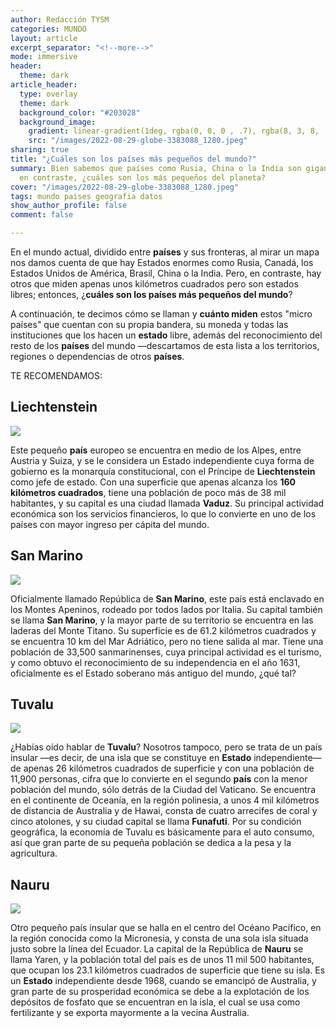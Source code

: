 ```yaml
---
author: Redacción TYSM
categories: MUNDO
layout: article
excerpt_separator: "<!--more-->"
mode: immersive
header:
  theme: dark
article_header:
  type: overlay
  theme: dark
  background_color: "#203028"
  background_image:
    gradient: linear-gradient(1deg, rgba(0, 0, 0 , .7), rgba(8, 3, 8, .9))
    src: "/images/2022-08-29-globe-3383088_1280.jpeg"
sharing: true
title: "¿Cuáles son los países más pequeños del mundo?"
summary: Bien sabemos que países como Rusia, China o la India son gigantescos; pero,
  en contraste, ¿cuáles son los más pequeños del planeta?
cover: "/images/2022-08-29-globe-3383088_1280.jpeg"
tags: mundo paises geografia datos
show_author_profile: false
comment: false

---
```

En el mundo actual, dividido entre **países** y sus fronteras, al mirar un mapa nos damos cuenta de que hay Estados enormes como Rusia, Canadá, los Estados Unidos de América, Brasil, China o la India. Pero, en contraste, hay otros que miden apenas unos kilómetros cuadrados pero son estados libres; entonces, ¿**cuáles son los países más pequeños del mundo**?

A continuación, te decimos cómo se llaman y **cuánto miden** estos "micro países" que cuentan con su propia bandera, su moneda y todas las instituciones que los hacen un **estado** libre, además del reconocimiento del resto de los **países** del mundo —descartamos de esta lista a los territorios, regiones o dependencias de otros **países**.

TE RECOMENDAMOS:

## Liechtenstein

![](https://upload.wikimedia.org/wikipedia/commons/8/84/Schlossvaduz.jpg)

Este pequeño **país** europeo se encuentra en medio de los Alpes, entre Austria y Suiza, y se le considera un Estado independiente cuya forma de gobierno es la monarquía constitucional, con el Príncipe de **Liechtenstein** como jefe de estado. Con una superficie que apenas alcanza los **160 kilómetros cuadrados**, tiene una población de poco más de 38 mil habitantes, y su capital es una ciudad llamada **Vaduz**. Su principal actividad económica son los servicios financieros, lo que lo convierte en uno de los países con mayor ingreso per cápita del mundo.

## San Marino

![](https://upload.wikimedia.org/wikipedia/commons/thumb/a/ac/Fortress_of_Guaita_2013-09-19.jpg/1024px-Fortress_of_Guaita_2013-09-19.jpg)

Oficialmente llamado República de **San Marino**, este país está enclavado en los Montes Apeninos, rodeado por todos lados por Italia. Su capital también se llama **San Marino**, y la mayor parte de su territorio se encuentra en las laderas del Monte Titano. Su superficie es de 61.2 kilómetros cuadrados y se encuentra 10 km del Mar Adriático, pero no tiene salida al mar. Tiene una población de 33,500 sanmarinenses, cuya principal actividad es el turismo, y como obtuvo el reconocimiento de su independencia en el año 1631, oficialmente es el Estado soberano más antiguo del mundo, ¿qué tal?

## Tuvalu

![](https://upload.wikimedia.org/wikipedia/commons/thumb/4/41/Tuvalu_Funafuti_atoll_beach.jpg/1024px-Tuvalu_Funafuti_atoll_beach.jpg)

¿Habías oído hablar de **Tuvalu**? Nosotros tampoco, pero se trata de un país insular —es decir, de una isla que se constituye en **Estado** independiente— de apenas 26 kilómetros cuadrados de superficie y con una población de 11,900 personas, cifra que lo convierte en el segundo **país** con la menor población del mundo, sólo detrás de la Ciudad del Vaticano. Se encuentra en el continente de Oceanía, en la región polinesia, a unos 4 mil kilómetros de distancia de Australia y de Hawai, consta de cuatro arrecifes de coral y cinco atolones, y su ciudad capital se llama **Funafuti**. Por su condición geográfica, la economía de Tuvalu es básicamente para el auto consumo, así que gran parte de su pequeña población se dedica a la pesa y la agricultura.

## Nauru

![](https://upload.wikimedia.org/wikipedia/commons/thumb/d/d5/Menen_Hotel_%2815219270317%29.jpg/1024px-Menen_Hotel_%2815219270317%29.jpg)

Otro pequeño país insular que se halla en el centro del Océano Pacífico, en la región conocida como la Micronesia, y consta de una sola isla situada justo sobre la línea del Ecuador. La capital de la República de **Nauru** se llama Yaren, y la población total del país es de unos 11 mil 500 habitantes, que ocupan los 23.1 kilómetros cuadrados de superficie que tiene su isla. Es un **Estado** independiente desde 1968, cuando se emancipó de Australia, y gran parte de su prosperidad económica se debe a la explotación de los depósitos de fosfato que se encuentran en la isla, el cual se usa como fertilizante y se exporta mayormente a la vecina Australia. 